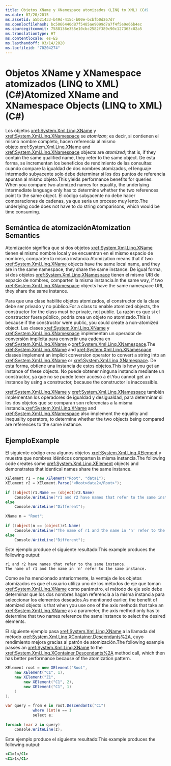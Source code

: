 ```yaml
---
title: Objetos XName y XNamespace atomizados (LINQ to XML) (C#)
ms.date: 07/20/2015
ms.assetid: a5b21433-b49d-415c-b00e-bcbfb0d267d7
ms.openlocfilehash: bc5066440d87f5485ae9099d7a7f4f5e9e66b4ec
ms.sourcegitcommit: 7588136e355e10cbc2582f389c90c127363c02a5
ms.translationtype: HT
ms.contentlocale: es-ES
ms.lasthandoff: 03/14/2020
ms.locfileid: "70204274"
---
```

# <a name="atomized-xname-and-xnamespace-objects-linq-to-xml-c"></a><span data-ttu-id="e271e-102">Objetos XName y XNamespace atomizados (LINQ to XML) (C#)</span><span class="sxs-lookup"><span data-stu-id="e271e-102">Atomized XName and XNamespace Objects (LINQ to XML) (C#)</span></span>
<span data-ttu-id="e271e-103">Los objetos <xref:System.Xml.Linq.XName> y <xref:System.Xml.Linq.XNamespace> se *atomizan*; es decir, si contienen el mismo nombre completo, hacen referencia al mismo objeto.</span><span class="sxs-lookup"><span data-stu-id="e271e-103"><xref:System.Xml.Linq.XName> and <xref:System.Xml.Linq.XNamespace> objects are *atomized*; that is, if they contain the same qualified name, they refer to the same object.</span></span> <span data-ttu-id="e271e-104">De esta forma, se incrementan los beneficios de rendimiento de las consultas: cuando compare la igualdad de dos nombres atomizados, el lenguaje intermedio subyacente solo debe determinar si los dos puntos de referencia apuntan al mismo objeto.</span><span class="sxs-lookup"><span data-stu-id="e271e-104">This yields performance benefits for queries: When you compare two atomized names for equality, the underlying intermediate language only has to determine whether the two references point to the same object.</span></span> <span data-ttu-id="e271e-105">El código subyacente no debe hacer comparaciones de cadenas, ya que sería un proceso muy lento.</span><span class="sxs-lookup"><span data-stu-id="e271e-105">The underlying code does not have to do string comparisons, which would be time consuming.</span></span>  
  
## <a name="atomization-semantics"></a><span data-ttu-id="e271e-106">Semántica de atomización</span><span class="sxs-lookup"><span data-stu-id="e271e-106">Atomization Semantics</span></span>  
 <span data-ttu-id="e271e-107">Atomización significa que si dos objetos <xref:System.Xml.Linq.XName> tienen el mismo nombre local y se encuentran en el mismo espacio de nombres, comparten la misma instancia.</span><span class="sxs-lookup"><span data-stu-id="e271e-107">Atomization means that if two <xref:System.Xml.Linq.XName> objects have the same local name, and they are in the same namespace, they share the same instance.</span></span> <span data-ttu-id="e271e-108">De igual forma, si dos objetos <xref:System.Xml.Linq.XNamespace> tienen el mismo URI de espacio de nombres, comparten la misma instancia.</span><span class="sxs-lookup"><span data-stu-id="e271e-108">In the same way, if two <xref:System.Xml.Linq.XNamespace> objects have the same namespace URI, they share the same instance.</span></span>  
  
 <span data-ttu-id="e271e-109">Para que una clase habilite objetos atomizados, el constructor de la clase debe ser privado y no público.</span><span class="sxs-lookup"><span data-stu-id="e271e-109">For a class to enable atomized objects, the constructor for the class must be private, not public.</span></span> <span data-ttu-id="e271e-110">La razón es que si el constructor fuera público, podría crea un objeto no atomizado.</span><span class="sxs-lookup"><span data-stu-id="e271e-110">This is because if the constructor were public, you could create a non-atomized object.</span></span> <span data-ttu-id="e271e-111">Las clases <xref:System.Xml.Linq.XName> y <xref:System.Xml.Linq.XNamespace> implementan un operador de conversión implícita para convertir una cadena en <xref:System.Xml.Linq.XName> o <xref:System.Xml.Linq.XNamespace>.</span><span class="sxs-lookup"><span data-stu-id="e271e-111">The <xref:System.Xml.Linq.XName> and <xref:System.Xml.Linq.XNamespace> classes implement an implicit conversion operator to convert a string into an <xref:System.Xml.Linq.XName> or <xref:System.Xml.Linq.XNamespace>.</span></span> <span data-ttu-id="e271e-112">De esta forma, obtiene una instancia de estos objetos.</span><span class="sxs-lookup"><span data-stu-id="e271e-112">This is how you get an instance of these objects.</span></span> <span data-ttu-id="e271e-113">No puede obtener ninguna instancia mediante un constructor, ya que no se puede tener acceso a él.</span><span class="sxs-lookup"><span data-stu-id="e271e-113">You cannot get an instance by using a constructor, because the constructor is inaccessible.</span></span>  
  
 <span data-ttu-id="e271e-114"><xref:System.Xml.Linq.XName> y <xref:System.Xml.Linq.XNamespace> también implementan los operadores de igualdad y desigualdad, para determinar si los dos objetos que se comparan son referencias a la misma instancia.</span><span class="sxs-lookup"><span data-stu-id="e271e-114"><xref:System.Xml.Linq.XName> and <xref:System.Xml.Linq.XNamespace> also implement the equality and inequality operators, to determine whether the two objects being compared are references to the same instance.</span></span>  
  
## <a name="example"></a><span data-ttu-id="e271e-115">Ejemplo</span><span class="sxs-lookup"><span data-stu-id="e271e-115">Example</span></span>  
 <span data-ttu-id="e271e-116">El siguiente código crea algunos objetos <xref:System.Xml.Linq.XElement> y muestra que nombres idénticos comparten la misma instancia.</span><span class="sxs-lookup"><span data-stu-id="e271e-116">The following code creates some <xref:System.Xml.Linq.XElement> objects and demonstrates that identical names share the same instance.</span></span>  
  
```csharp  
XElement r1 = new XElement("Root", "data1");  
XElement r2 = XElement.Parse("<Root>data2</Root>");  
  
if ((object)r1.Name == (object)r2.Name)  
    Console.WriteLine("r1 and r2 have names that refer to the same instance.");  
else  
    Console.WriteLine("Different");  
  
XName n = "Root";  
  
if ((object)n == (object)r1.Name)  
    Console.WriteLine("The name of r1 and the name in 'n' refer to the same instance.");  
else  
    Console.WriteLine("Different");  
```  
  
 <span data-ttu-id="e271e-117">Este ejemplo produce el siguiente resultado:</span><span class="sxs-lookup"><span data-stu-id="e271e-117">This example produces the following output:</span></span>  
  
```output  
r1 and r2 have names that refer to the same instance.  
The name of r1 and the name in 'n' refer to the same instance.  
```  
  
 <span data-ttu-id="e271e-118">Como se ha mencionado anteriormente, la ventaja de los objetos atomizados es que el usuario utiliza uno de los métodos de eje que toman <xref:System.Xml.Linq.XName> como parámetro, el método de eje solo debe determinar que los dos nombres hagan referencia a la misma instancia para seleccionar los elementos deseados.</span><span class="sxs-lookup"><span data-stu-id="e271e-118">As mentioned earlier, the benefit of atomized objects is that when you use one of the axis methods that take an <xref:System.Xml.Linq.XName> as a parameter, the axis method only has to determine that two names reference the same instance to select the desired elements.</span></span>  
  
 <span data-ttu-id="e271e-119">El siguiente ejemplo pasa <xref:System.Xml.Linq.XName> a la llamada del método <xref:System.Xml.Linq.XContainer.Descendants%2A>, cuyo rendimiento mejora gracias al patrón de atomización.</span><span class="sxs-lookup"><span data-stu-id="e271e-119">The following example passes an <xref:System.Xml.Linq.XName> to the <xref:System.Xml.Linq.XContainer.Descendants%2A> method call, which then has better performance because of the atomization pattern.</span></span>  
  
```csharp  
XElement root = new XElement("Root",  
    new XElement("C1", 1),  
    new XElement("Z1",  
        new XElement("C1", 2),  
        new XElement("C1", 1)  
    )  
);  
  
var query = from e in root.Descendants("C1")  
            where (int)e == 1  
            select e;  
  
foreach (var z in query)  
    Console.WriteLine(z);  
```  
  
 <span data-ttu-id="e271e-120">Este ejemplo produce el siguiente resultado:</span><span class="sxs-lookup"><span data-stu-id="e271e-120">This example produces the following output:</span></span>  
  
```xml  
<C1>1</C1>  
<C1>1</C1>  
```  
